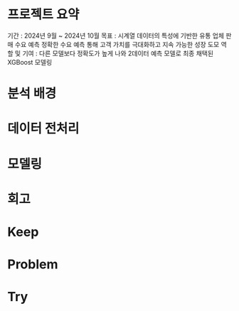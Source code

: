 # 프로젝트 요약 
기간 : 2024년 9월 ~ 2024년 10월 
목표 : 시계열 데이터의 특성에 기반한 유통 업체 판매 수요 예측 
      정확한 수요 예측 통해 고객 가치를 극대화하고 지속 가능한 성장 도모 
역할 및 기여 : 다른 모델보다 정확도가 높게 나와 2데이터 예측 모델로 최종 채택된 XGBoost 모델링 

# 분석 배경 

# 데이터 전처리 

# 모델링 

# 회고 
# Keep
# Problem
# Try
